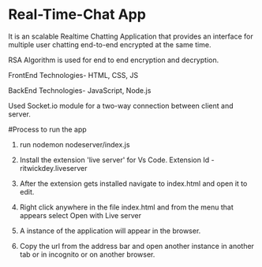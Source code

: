# Real-Time-Chat App


It is an scalable Realtime Chatting Application that provides an interface for multiple user chatting end-to-end encrypted at the same time.

RSA Algorithm is used for end to end encryption and decryption.

FrontEnd Technologies- HTML, CSS, JS

BackEnd Technologies- JavaScript, Node.js

Used Socket.io module for a two-way connection between client and server.


#Process to run the app

1. run nodemon nodeserver/index.js

2. Install the extension 'live server' for Vs Code. Extension Id - ritwickdey.liveserver

3. After the extension gets installed navigate to index.html and open it to edit.

4. Right click anywhere in the file index.html and from the menu that appears select Open with Live server

5. A instance of the application will appear in the browser.

6. Copy the url from the address bar and open another instance in another tab or in incognito or on another browser.



